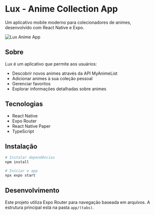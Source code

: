 # Lux - Anime Collection App

Um aplicativo mobile moderno para colecionadores de animes, desenvolvido com React Native e Expo.

![Lux Anime App](https://via.placeholder.com/800x450/2a2a2a/ffffff?text=Lux+Anime+App)

## Sobre

Lux é um aplicativo que permite aos usuários:
- Descobrir novos animes através da API MyAnimeList
- Adicionar animes à sua coleção pessoal
- Gerenciar favoritos
- Explorar informações detalhadas sobre animes

## Tecnologias

- React Native
- Expo Router
- React Native Paper
- TypeScript

## Instalação

```bash
# Instalar dependências
npm install

# Iniciar o app
npx expo start
```

## Desenvolvimento

Este projeto utiliza Expo Router para navegação baseada em arquivos. A estrutura principal está na pasta `app/(tabs)`.
